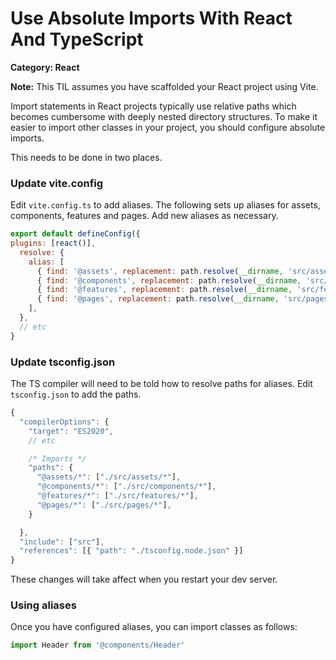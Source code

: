 # Use Absolute Imports With React And TypeScript

__Category: React__

__Note:__ This TIL assumes you have scaffolded your React project using Vite.

Import statements in React projects typically use relative paths which becomes cumbersome with deeply nested directory structures. To make it easier to import other classes in your project, you should configure absolute imports. 

This needs to be done in two places.

### Update vite.config

Edit `vite.config.ts` to add aliases. The following sets up aliases for assets, components, features and pages. Add new aliases as necessary.

```javascript
export default defineConfig({
plugins: [react()],
  resolve: {
    alias: [
      { find: '@assets', replacement: path.resolve(__dirname, 'src/assets') },
      { find: '@components', replacement: path.resolve(__dirname, 'src/components') },
      { find: '@features', replacement: path.resolve(__dirname, 'src/features') },
      { find: '@pages', replacement: path.resolve(__dirname, 'src/pages') },
    ],
  },
  // etc
}
```

### Update tsconfig.json

The TS compiler will need to be told how to resolve paths for aliases. Edit `tsconfig.json` to add the paths.

```javascript
{
  "compilerOptions": {
    "target": "ES2020",
    // etc

    /* Imports */
    "paths": {
      "@assets/*": ["./src/assets/*"],
      "@components/*": ["./src/components/*"],
      "@features/*": ["./src/features/*"],
      "@pages/*": ["./src/pages/*"],
    }

  },
  "include": ["src"],
  "references": [{ "path": "./tsconfig.node.json" }]
}
```

These changes will take affect when you restart your dev server.

### Using aliases

Once you have configured aliases, you can import classes as follows:

```javascript
import Header from '@components/Header'
```
